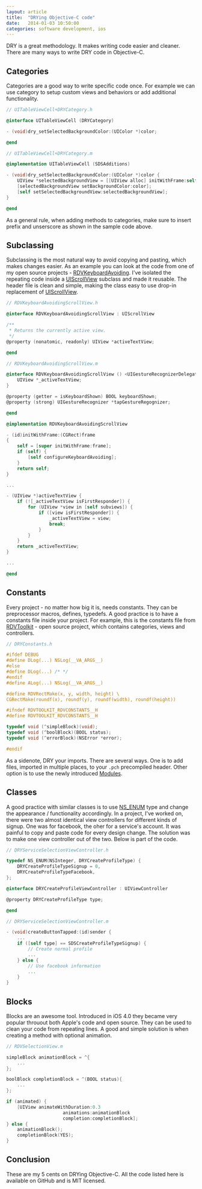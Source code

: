 ```yaml
---
layout: article
title:  "DRYing Objective-C code"
date:   2014-01-03 10:50:00
categories: software development, ios
---
```

DRY is a great methodology. It makes writing code easier and cleaner. There are many ways to write DRY code in Objective-C.

## Categories

Categories are a good way to write specific code once. For example we can use category to setup custom views and behaviors or add additional functionality.

```objective-c
// UITableViewCell+DRYCategory.h

@interface UITableViewCell (DRYCategory)

- (void)dry_setSelectedBackgroundColor:(UIColor *)color;

@end

// UITableViewCell+DRYCategory.m

@implementation UITableViewCell (SDSAdditions)

- (void)dry_setSelectedBackgroundColor:(UIColor *)color {
    UIView *selectedBackgroundView = [[UIView alloc] initWithFrame:self.backgroundView.frame];
    [selectedBackgroundView setBackgroundColor:color];
    [self setSelectedBackgroundView:selectedBackgroundView];
}

@end
```
As a general rule, when adding methods to categories, make sure to insert prefix and unserscore as shown in the sample code above.

## Subclassing

Subclassing is the most natural way to avoid copying and pasting, which makes changes easier. As an example you can look at the code from one of my open source projects - [RDVKeyboardAvoiding](https://github.com/robbdimitrov/RDVKeyboardAvoiding). I've isolated the repeating code inside a [UIScrollView](https://developer.apple.com/library/ios/documentation/UIKit/Reference/UIScrollView_Class/Reference/UIScrollView.html) subclass and made it reusable. The header file is clean and simple, making the class easy to use drop-in replacement of [UIScrollView](https://developer.apple.com/library/ios/documentation/UIKit/Reference/UIScrollView_Class/Reference/UIScrollView.html).

```objective-c
// RDVKeyboardAvoidingScrollView.h

@interface RDVKeyboardAvoidingScrollView : UIScrollView

/**
 * Returns the currently active view.
 */
@property (nonatomic, readonly) UIView *activeTextView;

@end

// RDVKeyboardAvoidingScrollView.m

@interface RDVKeyboardAvoidingScrollView () <UIGestureRecognizerDelegate> {
    UIView *_activeTextView;
}

@property (getter = isKeyboardShown) BOOL keyboardShown;
@property (strong) UIGestureRecognizer *tapGestureRegognizer;

@end

@implementation RDVKeyboardAvoidingScrollView

- (id)initWithFrame:(CGRect)frame
{
    self = [super initWithFrame:frame];
    if (self) {
        [self configureKeyboardAvoiding];
    }
    return self;
}

...

- (UIView *)activeTextView {
    if (![_activeTextView isFirstResponder]) {
        for (UIView *view in [self subviews]) {
            if ([view isFirstResponder]) {
                _activeTextView = view;
                break;
            }
        }
    }
    return _activeTextView;
}

...

@end
```

## Constants

Every project - no matter how big it is, needs constants. They can be preprocessor macros, defines, typedefs. A good practice is to have a constants file inside your project. For example, this is the constants file from [RDVToolkit](https://github.com/robbdimitrov/RDVToolkit) - open source project, which contains categories, views and controllers.

```objective-c
// DRYConstants.h

#ifdef DEBUG
#define DLog(...) NSLog(__VA_ARGS__)
#else
#define DLog(...) /* */
#endif
#define ALog(...) NSLog(__VA_ARGS__)

#define RDVRectMake(x, y, width, height) \
CGRectMake(roundf(x), roundf(y), roundf(width), roundf(height))

#ifndef RDVTOOLKIT_RDVCONSTANTS__H
#define RDVTOOLKIT_RDVCONSTANTS__H

typedef void (^simpleBlock)(void);
typedef void (^boolBlock)(BOOL status);
typedef void (^errorBlock)(NSError *error);

#endif
```

As a sidenote, DRY your imports. There are several ways. One is to add files, imported in multiple places, to your `.pch` precompiled header. Other option is to use the newly introduced [Modules](http://stackoverflow.com/questions/18947516/import-vs-import-ios-7).

## Classes

A good practice with similar classes is to use [NS_ENUM](http://nshipster.com/ns_enum-ns_options/) type and change the appearance / functionality accordingly. In a project, I've worked on, there were two almost identical view controllers for different kinds of signup. One was for facebook, the oher for a service's account. It was painful to copy and paste code for every design change. The solution was to make one view controller out of the two. Below is part of the code.

```objective-c
// DRYServiceSelectionViewController.h

typedef NS_ENUM(NSInteger, DRYCreateProfileType) {
    DRYCreateProfileTypeSignup = 0,
    DRYCreateProfileTypeFacebook,
};

@interface DRYCreateProfileViewController : UIViewController

@property DRYCreateProfileType type;

@end

// DRYServiceSelectionViewController.m

- (void)createButtonTapped:(id)sender {
	...
	if ([self type] == SDSCreateProfileTypeSignup) {
    	// Create normal profile
    	...
    } else {
       	// Use facebook information
       	...
    }
}
```

## Blocks

Blocks are an awesome tool. Introduced in iOS 4.0 they became very popular throuout both Apple's code and open source. They can be used to clean your code from repeating lines. A good and simple solution is when creating a method with optional animation.

```objective-c
// RDVSelectionView.m

simpleBlock animationBlock = ^{
	...
};

boolBlock completionBlock = ^(BOOL status){
	...
};

if (animated) {
	[UIView animateWithDuration:0.3
              		 animations:animationBlock
               		 completion:completionBlock];
} else {
	animationBlock();
	completionBlock(YES);
}
```

## Conclusion

These are my 5 cents on DRYing Objective-C. All the code listed here is available on GitHub and is MIT licensed.